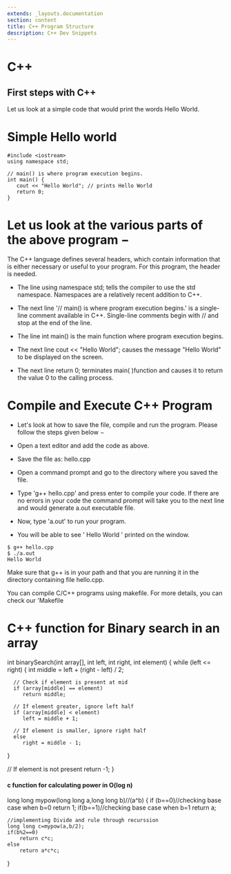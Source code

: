 ```yaml
---
extends: _layouts.documentation
section: content
title: C++ Program Structure
description: C++ Dev Snippets
---
```


# C++

## First steps with C++

Let us look at a simple code that would print the words Hello World.

# Simple Hello world
```
#include <iostream>
using namespace std;

// main() is where program execution begins.
int main() {
   cout << "Hello World"; // prints Hello World
   return 0;
}
```

# Let us look at the various parts of the above program −
The C++ language defines several headers, which contain information that is either necessary or useful to your program. For this program, the header <iostream> is needed.

* The line using namespace std; tells the compiler to use the std namespace. Namespaces are a relatively recent addition to C++.

* The next line '// main() is where program execution begins.' is a single-line comment available in C++. Single-line comments begin with // and stop at the end of the line.

* The line int main() is the main function where program execution begins.

* The next line cout << "Hello World"; causes the message "Hello World" to be displayed on the screen.

* The next line return 0; terminates main( )function and causes it to return the value 0 to the calling process.



# Compile and Execute C++ Program

* Let's look at how to save the file, compile and run the program. Please follow the steps given below −

* Open a text editor and add the code as above.

* Save the file as: hello.cpp

* Open a command prompt and go to the directory where you saved the file.

* Type 'g++ hello.cpp' and press enter to compile your code. If there are no errors in your code the command prompt will take you to the next line and would generate a.out executable file.

* Now, type 'a.out' to run your program.

* You will be able to see ' Hello World ' printed on the window.

```
$ g++ hello.cpp
$ ./a.out
Hello World
```
Make sure that g++ is in your path and that you are running it in the directory containing file hello.cpp.

You can compile C/C++ programs using makefile. For more details, you can check our 'Makefile

# C++ function for Binary search in an array

int binarySearch(int array[], int left, int right, int element) 
{ 
   while (left <= right) { 
      int middle = left + (right - left) / 2; 
  
      // Check if element is present at mid 
      if (array[middle] == element) 
         return middle; 
  
      // If element greater, ignore left half 
      if (array[middle] < element) 
         left = middle + 1; 
  
      // If element is smaller, ignore right half 
      else
         right = middle - 1; 
   } 
  
   // If element is not present 
   return -1; 
}

#### c function for calculating power in O(log n)
long long mypow(long long a,long long b)//(a^b)
{
	if (b==0)//checking base case when b=0
		return 1;
	if(b==1)//checking base case when b=1
		return a;
	
	//implementing Divide and rule through recurssion
	long long c=mypow(a,b/2);
	if(b%2==0)
		return c*c;
	else
		return a*c*c;
}
